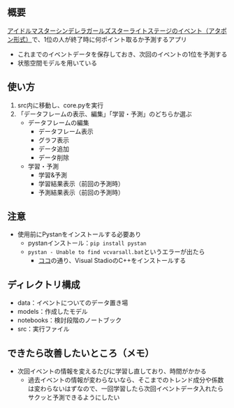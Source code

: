 ## 概要

[アイドルマスターシンデレラガールズスターライトステージのイベント（アタポン形式）](https://imascg-slstage-wiki.gamerch.com/%E3%82%A4%E3%83%99%E3%83%B3%E3%83%88%E3%83%87%E3%83%BC%E3%82%BF#content_2_1)で、1位の人が終了時に何ポイント取るか予測するアプリ

* これまでのイベントデータを保存しておき、次回のイベントの1位を予測する
* 状態空間モデルを用いている

## 使い方

1. src内に移動し、core.pyを実行
2. 「データフレームの表示、編集」「学習・予測」のどちらか選ぶ
   * データフレームの編集
      * データフレーム表示
      * グラフ表示
      * データ追加
      * データ削除
   * 学習・予測
      * 学習&予測
      * 学習結果表示（前回の予測時）
      * 予測結果表示（前回の予測時）

## 注意

* 使用前にPystanをインストールする必要あり
  * pystanインストール：`pip install pystan`
  * `pystan - Unable to find vcvarsall.bat`というエラーが出たら
    * [ココ](http://y-okamoto-psy1949.la.coocan.jp/Python/PyStanWinLinux/)の通り、Visual StadioのC++をインストールする

## ディレクトリ構成

* data：イベントについてのデータ置き場
* models：作成したモデル
* notebooks：検討段階のノートブック
* src：実行ファイル

## できたら改善したいところ（メモ）

* 次回イベントの情報を変えるたびに学習し直しており、時間がかかる
  * 過去イベントの情報が変わらないなら、そこまでのトレンド成分や係数は変わらないはずなので、一回学習したら次回イベントデータ入れたらサクッと予測できるようにしたい